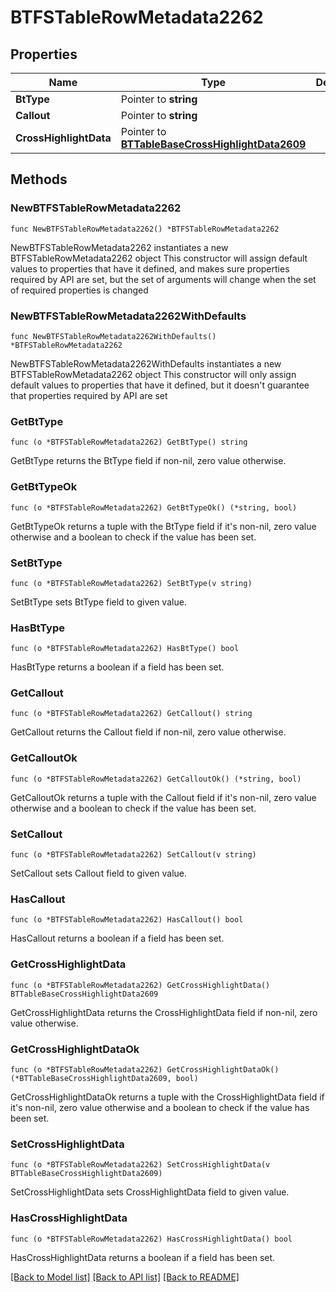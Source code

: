 # BTFSTableRowMetadata2262

## Properties

Name | Type | Description | Notes
------------ | ------------- | ------------- | -------------
**BtType** | Pointer to **string** |  | [optional] 
**Callout** | Pointer to **string** |  | [optional] 
**CrossHighlightData** | Pointer to [**BTTableBaseCrossHighlightData2609**](BTTableBaseCrossHighlightData2609.md) |  | [optional] 

## Methods

### NewBTFSTableRowMetadata2262

`func NewBTFSTableRowMetadata2262() *BTFSTableRowMetadata2262`

NewBTFSTableRowMetadata2262 instantiates a new BTFSTableRowMetadata2262 object
This constructor will assign default values to properties that have it defined,
and makes sure properties required by API are set, but the set of arguments
will change when the set of required properties is changed

### NewBTFSTableRowMetadata2262WithDefaults

`func NewBTFSTableRowMetadata2262WithDefaults() *BTFSTableRowMetadata2262`

NewBTFSTableRowMetadata2262WithDefaults instantiates a new BTFSTableRowMetadata2262 object
This constructor will only assign default values to properties that have it defined,
but it doesn't guarantee that properties required by API are set

### GetBtType

`func (o *BTFSTableRowMetadata2262) GetBtType() string`

GetBtType returns the BtType field if non-nil, zero value otherwise.

### GetBtTypeOk

`func (o *BTFSTableRowMetadata2262) GetBtTypeOk() (*string, bool)`

GetBtTypeOk returns a tuple with the BtType field if it's non-nil, zero value otherwise
and a boolean to check if the value has been set.

### SetBtType

`func (o *BTFSTableRowMetadata2262) SetBtType(v string)`

SetBtType sets BtType field to given value.

### HasBtType

`func (o *BTFSTableRowMetadata2262) HasBtType() bool`

HasBtType returns a boolean if a field has been set.

### GetCallout

`func (o *BTFSTableRowMetadata2262) GetCallout() string`

GetCallout returns the Callout field if non-nil, zero value otherwise.

### GetCalloutOk

`func (o *BTFSTableRowMetadata2262) GetCalloutOk() (*string, bool)`

GetCalloutOk returns a tuple with the Callout field if it's non-nil, zero value otherwise
and a boolean to check if the value has been set.

### SetCallout

`func (o *BTFSTableRowMetadata2262) SetCallout(v string)`

SetCallout sets Callout field to given value.

### HasCallout

`func (o *BTFSTableRowMetadata2262) HasCallout() bool`

HasCallout returns a boolean if a field has been set.

### GetCrossHighlightData

`func (o *BTFSTableRowMetadata2262) GetCrossHighlightData() BTTableBaseCrossHighlightData2609`

GetCrossHighlightData returns the CrossHighlightData field if non-nil, zero value otherwise.

### GetCrossHighlightDataOk

`func (o *BTFSTableRowMetadata2262) GetCrossHighlightDataOk() (*BTTableBaseCrossHighlightData2609, bool)`

GetCrossHighlightDataOk returns a tuple with the CrossHighlightData field if it's non-nil, zero value otherwise
and a boolean to check if the value has been set.

### SetCrossHighlightData

`func (o *BTFSTableRowMetadata2262) SetCrossHighlightData(v BTTableBaseCrossHighlightData2609)`

SetCrossHighlightData sets CrossHighlightData field to given value.

### HasCrossHighlightData

`func (o *BTFSTableRowMetadata2262) HasCrossHighlightData() bool`

HasCrossHighlightData returns a boolean if a field has been set.


[[Back to Model list]](../README.md#documentation-for-models) [[Back to API list]](../README.md#documentation-for-api-endpoints) [[Back to README]](../README.md)


